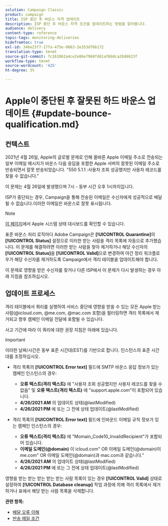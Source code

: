 ```yaml
---
solution: Campaign Classic
product: campaign
title: ISP 중단 후 바운스 자격 업데이트
description: ISP 중단 후 바운스 자격 조건을 업데이트하는 방법을 알아봅니다.
audience: delivery
content-type: reference
topic-tags: monitoring-deliveries
hidefromtoc: true
exl-id: 34be23f7-17fa-475e-9663-2e353d76b172
translation-type: tm+mt
source-git-commit: 7c161862a4ce2e86e7968fd61af6b8ca28d6623f
workflow-type: tm+mt
source-wordcount: '425'
ht-degree: 3%

---
```


# Apple이 중단된 후 잘못된 하드 바운스 업데이트 {#update-bounce-qualification.md}

## 컨텍스트

2021년 4월 26일, Apple의 글로벌 문제로 인해 올바른 Apple 이메일 주소로 전송되는 일부 이메일 메시지가 바운스 다음 응답을 포함한 Apple 서버의 잘못된 이메일 주소로 반송되면서 잘못 반송되었습니다. &quot;550 5.1.1 <email address>:사용자 조회 성공했지만 사용자 레코드를 찾을 수 없습니다.&quot;

이 문제는 4월 26일에 발생했으며 7시 - 동부 시간 오후 1시까지입니다.

ISP가 중단되는 경우, Campaign을 통해 전송된 이메일은 수신자에게 성공적으로 배달될 수 없습니다.이러한 이메일은 바운스로 잘못 표시됩니다.

>[!NOTE]
>
>[이 페이지](https://www.apple.com/support/systemstatus/)에서 Apple 시스템 상태 대시보드를 확인할 수 있습니다.

표준 바운스 처리 로직마다 Adobe Campaign은 **[!UICONTROL Quarantine]**&#x200B;의 **[!UICONTROL Status]** 설정으로 이러한 받는 사람을 격리 목록에 자동으로 추가했습니다. 이 문제를 해결하려면 이러한 받는 사람을 찾아 제거하거나 해당 수신자의 **[!UICONTROL Status]**&#x200B;을 **[!UICONTROL Valid]**&#x200B;으로 변경하여 야간 정리 워크플로우가 해당 수신자를 제거하도록 Campaign에서 격리 테이블을 업데이트해야 합니다.

이 문제로 영향을 받은 수신자를 찾거나 다른 ISP에서 이 문제가 다시 발생하는 경우 아래 지침을 참조하십시오.

## 업데이트 프로세스

격리 테이블에서 쿼리를 실행하여 서비스 중단에 영향을 받을 수 있는 모든 Apple 받는 사람(@icloud.com, @me.com, @mac.com 포함)을 필터링하면 격리 목록에서 제거되고 향후 캠페인 이메일 전달에 포함될 수 있습니다.

사고 기간에 따라 이 쿼리에 대한 권장 지침은 아래에 있습니다.

>[!IMPORTANT]
>
>이러한 날짜/시간은 동부 표준 시간대(EST)를 기반으로 합니다. 인스턴스의 표준 시간대를 조정하십시오.

* 격리 목록의 **[!UICONTROL Error text]** 필드에 SMTP 바운스 응답 정보가 있는 캠페인 인스턴스의 경우:

   * **오류 텍스트(격리 텍스트)** 에 &quot;사용자 조회 성공했지만 사용자 레코드를 찾을 수 없음&quot; 및  **오류 텍스트(격리 텍스트)** 에 &quot;support.apple.com&quot;이 포함되어 있습니다.
   * **4/26/2021 AM** 의 업데이트 상태(@lastModified)
   * **4/26/2021 PM** 에 또는 그 전에 상태 업데이트(@lastModified)

* 격리 목록의 **[!UICONTROL Error text]** 필드에 인바운드 이메일 규칙 정보가 있는 캠페인 인스턴스의 경우:

   * **오류 텍스트(격리 텍스트)** 에 &quot;Momain_Code10_InvalidRecipient&quot;가 포함되어 있습니다.
   * **이메일 도메인(@domain)** 이 icloud.com&quot; OR 이메일 도메인(@domain)이 me.com&quot; OR 이메일 도메인(@domain)과 mac.com과 같습니다.&quot;
   * **4/26/2021 AM** 의 업데이트 상태(@lastModified)
   * **4/26/2021 PM** 에 또는 그 전에 상태 업데이트(@lastModified)

영향을 받는 받는 받는 받는 받는 사람 목록이 있는 경우 **[!UICONTROL Valid]** 상태로 설정하여 **[!UICONTROL Database cleanup]** 작업 과정에 의해 격리 목록에서 제거하거나 표에서 해당 받는 사람 목록을 삭제합니다.

**관련 항목:**
* [배달 오류 이해](../../delivery/using/understanding-delivery-failures.md)
* [반송 메일 조건](../../delivery/using/understanding-delivery-failures.md#bounce-mail-qualification)
